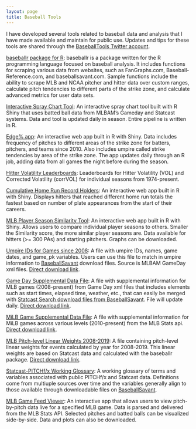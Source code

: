 ```yaml
---
layout: page
title: Baseball Tools
---
```


<div class="main-explain-area jumbotron">
  <p>I have developed several tools related to baseball data and analysis that I have made available and maintain for public use. Updates and tips for these tools are shared through the <a href="https://twitter.com/baseball_tools">BaseballTools Twitter account</a>.</p>
	<p><a href="https://BillPetti.github.io/baseballr">baseballr package for R</a>: baseballr is a package written for the R programming language focused on baseball analysis. It includes functions for scraping various data from websites, such as FanGraphs.com, Baseball-Reference.com, and baseballsavant.com. Sample functions include the ability to scrape MLB and NCAA pitcher and hitter data over custom ranges, calculate pitch tendencies to different parts of the strike zone, and calculate advanced metrics for user data sets.
	<p><a href="http://billpetti.shinyapps.io/shiny_spraychart">Interactive Spray Chart Tool</a>: An interactive spray chart tool built with R Shiny that uses batted ball data from MLBAM’s Gameday and Statcast systems. Data and tool is updated daily in season. Entire pipeline is written in R.
	<p><a href="https://billpetti.shinyapps.io/edge_shiny/">Edge% app</a>: An interactive web app built in R with Shiny. Data includes frequency of pitches to different areas of the strike zone for batters, pitchers, and teams since 2010. Also includes umpire called strike tendencies by area of the strike zone. The app updates daily through an R job, adding data from all games the night before during the season.
	<p><a href="https://rawgit.com/BillPetti/Offensive-Consistency-MLB/master/corrVOL/individual_seasons_VOL_1974_2016.html">Hitter Volatility Leaderboards</a>: Leaderboards for Hitter Volatility (VOL) and Corrected Volatility (corrVOL) for individual seasons from 1974-present.
	<p><a href="https://billpetti.shinyapps.io/shiny_cumu_hr_app/">Cumulative Home Run Record Holders</a>: An interactive web app built in R with Shiny. Displays hitters that reached different home run totals the fastest based on number of plate appearances from the start of their careers.
	<p><a href="https://billpetti.shinyapps.io/player_similarity_app/">MLB Player Season Similarity Tool</a>: An interactive web app built in R with Shiny. Allows users to compare individual player seasons to others. Smaller the Similarity score, the more similar player seasons are. Data available for hitters (>= 300 PAs) and starting pitchers. Graphs can be downloaded.
	<p><a href="https://app.box.com/s/x20ahfe5e3a3y9sknz3g5y2ojbef3fzx">Umpire IDs for Games since 2008</a>: A file with umpire IDs, names, game dates, and game_pk variables. Users can use this file to match in umpire information to <a href="baseballsavant.mlb.com">BaseballSavant</a> download files. Source is MLBAM GameDay xml files. <a href="https://app.box.com/shared/static/x20ahfe5e3a3y9sknz3g5y2ojbef3fzx.csv">Direct download link</a>.
	<p><a href="https://app.box.com/v/gamedayboxscoredata">Game Day Supplemental Data File</a>: A file with supplemental information for MLB games (2008-present) from Game Day xml files that includes elements such as start times, elapsed time, weather, etc., that can easily be merged with <a href="baseballsavant.mlb.com">Statcast Search download files from BaseballSavant</a>. File will update daily. <a href="https://app.box.com/shared/static/qbtz8s1yxauamohcvrrjv2ba65v5p2d3.csv">Direct download link</a>.
	<p><a href="https://app.box.com/s/ljurodaqnof7kbnyhayyizo7wey0kw5h">MiLB Game Supplemental Data File</a>: A file with supplemental information for MiLB games across various levels (2010-present) from the MLB Stats api. <a href="https://app.box.com/shared/static/ljurodaqnof7kbnyhayyizo7wey0kw5h.csv">Direct download link</a>.
	<p><a href="https://app.box.com/s/exw42n3r1dyewsr149adt3it9oa7dmtz">MLB Pitch-level Linear Weights 2008-2019</a>: A file containing pitch-level linear weights for events calculated by year for 2008-2019. This linear weights are based on Statcast data and calculated with the baseballr package. <a href="https://app.box.com/shared/static/exw42n3r1dyewsr149adt3it9oa7dmtz.csv">Direct download link</a>.
	<p><a href="https://app.box.com/v/statcast-pitchfx-glossary-pett">Statcast-PITCHf/x Working Glossary</a>: A working glossary of terms and variables associated with public PITCHf/x and Statcast data. Definitions come from multiuple sources over time and the variables generally align to those available through downloadable files on <a href="baseballsavant.mlb.com">BaseballSavant</a>.
	<p><a href="https://billpetti.shinyapps.io/live_pbp_viewer/">MLB Game Feed Viewer</a>: An interactive app that allows users to view pitch-by-pitch data live for a specified MLB game. Data is parsed and delivered from the MLB Stats API. Selected pitches and batted balls can be visualized side-by-side. Data and plots can also be downloaded.
	
